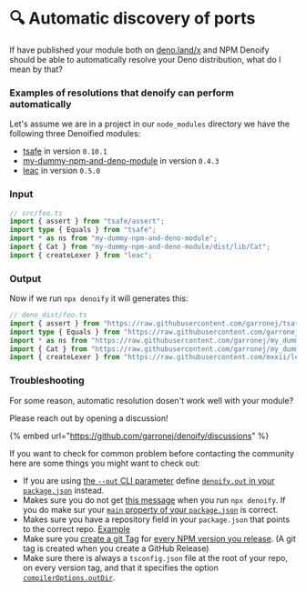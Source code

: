 # 🔍 Automatic discovery of ports

If have published your module both on [deno.land/x](https://deno.land/x) and NPM Denoify should be able to automatically resolve your Deno distribution, what do I mean by that? &#x20;

### Examples of resolutions that denoify can perform automatically

Let's assume we are in a project  in our `node_modules` directory we have the following three Denoified modules:

* &#x20;[tsafe](https://www.npmjs.com/package/tsafe) in version `0.10.1`
* [my-dummy-npm-and-deno-module](https://www.npmjs.com/package/my-dummy-npm-and-deno-module) in version `0.4.3`
* [leac](https://www.npmjs.com/package/leac) in version `0.5.0`

### Input

```typescript
// src/foo.ts
import { assert } from "tsafe/assert";
import type { Equals } from "tsafe";
import * as ns from "my-dummy-npm-and-deno-module";
import { Cat } from "my-dummy-npm-and-deno-module/dist/lib/Cat";
import { createLexer } from "leac";
```

### Output

Now if we run `npx denoify` it will generates this: &#x20;

```typescript
// deno_dist/foo.ts
import { assert } from "https://raw.githubusercontent.com/garronej/tsafe/v0.10.1/deno_dist/assert.ts";
import type { Equals } from "https://raw.githubusercontent.com/garronej/tsafe/v0.10.1/deno_dist/mod.ts";
import * as ns from "https://raw.githubusercontent.com/garronej/my_dummy_npm_and_deno_module/v0.4.3/deno_dist/mod.ts";
import { Cat } from "https://raw.githubusercontent.com/garronej/my_dummy_npm_and_deno_module/v0.4.3/deno_dist/lib/Cat.ts";
import { createLexer } from "https://raw.githubusercontent.com/mxxii/leac/v0.5.0/deno/mod.ts";
```

### Troubleshooting

For some reason, automatic resolution dosen't work well with your module? &#x20;

Please reach out by opening a discussion!

{% embed url="https://github.com/garronej/denoify/discussions" %}

If you want to check for common problem before contacting the community here are some things you might want to check out:&#x20;

* If you are using [the `--out` CLI parameter](https://github.com/garronej/denoify/blob/07acce8a93bc2fae2f877a2068ec3bcca3a8bb05/src/bin/denoify.ts#L25) define [`denoify.out` in your `package.json`](https://github.com/mxxii/leac/blob/20bc039ee3446f7b13cf3f52737b538fece75094/package.json#L87) instead. &#x20;
* Makes sure you do not get [this message](https://github.com/garronej/denoify/blob/07acce8a93bc2fae2f877a2068ec3bcca3a8bb05/src/lib/denoify.ts#L228-L230) when you run `npx denoify`.  If you do make sur your  [`main` property of your `package.json`](https://github.com/mxxii/leac/blob/20bc039ee3446f7b13cf3f52737b538fece75094/package.json#L27) is correct.&#x20;
* Makes sure you have a repository field in your `package.json` that points to the correct repo. [Example](https://github.com/garronej/my\_dummy\_npm\_and\_deno\_module/blob/e92520a94d160f1f1174969b023fba57a78a744b/package.json#L4-L7)
* Make sure you [create a git Tag](https://user-images.githubusercontent.com/6702424/184397579-b95b7115-4934-433c-9cd3-7fff48818ddc.png) for [every NPM version you release](https://user-images.githubusercontent.com/6702424/184398120-9d837245-ec8c-498d-8805-a3e721a2d4c5.png). (A git tag is created when you create a GitHub Release)
* Make sure there is always a `tsconfig.json` file at the root of your repo, on every version tag, and that it specifies the option [`compilerOptions.outDir`](https://github.com/garronej/my\_dummy\_npm\_and\_deno\_module/blob/23b5cb6d0d88c8f64303c3c1231be941f79c1cd6/tsconfig.json#L12).
